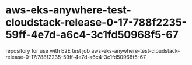 # aws-eks-anywhere-test-cloudstack-release-0-17-788f2235-59ff-4e7d-a6c4-3c1fd50968f5-67
repository for use with E2E test job aws-eks-anywhere-test-cloudstack-release-0-17:788f2235-59ff-4e7d-a6c4-3c1fd50968f5-67
